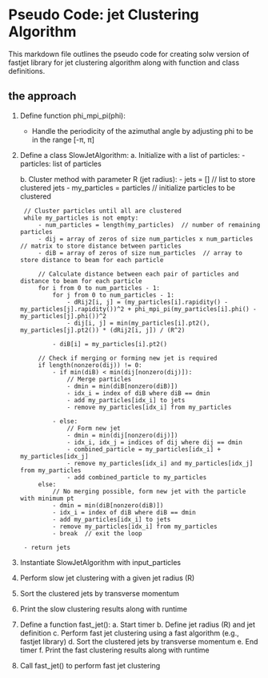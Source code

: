 # Pseudo Code: jet Clustering Algorithm

This markdown file outlines the pseudo code for creating solw version of fastjet library for jet clustering algorithm along with function and class definitions.

## the approach 
1. Define function phi_mpi_pi(phi):
    - Handle the periodicity of the azimuthal angle by adjusting phi to be in the range [-π, π]

2. Define a class SlowJetAlgorithm:
    a. Initialize with a list of particles:
        - particles: list of particles

    b. Cluster method with parameter R (jet radius):
        - jets = []  // list to store clustered jets
        - my_particles = particles  // initialize particles to be clustered

        // Cluster particles until all are clustered
        while my_particles is not empty:
            - num_particles = length(my_particles)  // number of remaining particles
            - dij = array of zeros of size num_particles x num_particles  // matrix to store distance between particles
            - diB = array of zeros of size num_particles  // array to store distance to beam for each particle

            // Calculate distance between each pair of particles and distance to beam for each particle
            for i from 0 to num_particles - 1:
                for j from 0 to num_particles - 1:
                    - dRij2[i, j] = (my_particles[i].rapidity() - my_particles[j].rapidity())^2 + phi_mpi_pi(my_particles[i].phi() - my_particles[j].phi())^2
                    - dij[i, j] = min(my_particles[i].pt2(), my_particles[j].pt2()) * (dRij2[i, j]) / (R^2)

                - diB[i] = my_particles[i].pt2()

            // Check if merging or forming new jet is required
            if length(nonzero(dij)) != 0:
                - if min(diB) < min(dij[nonzero(dij)]):
                    // Merge particles
                    - dmin = min(diB[nonzero(diB)])
                    - idx_i = index of diB where diB == dmin
                    - add my_particles[idx_i] to jets
                    - remove my_particles[idx_i] from my_particles

                - else:
                    // Form new jet
                    - dmin = min(dij[nonzero(dij)])
                    - idx_i, idx_j = indices of dij where dij == dmin
                    - combined_particle = my_particles[idx_i] + my_particles[idx_j]
                    - remove my_particles[idx_i] and my_particles[idx_j] from my_particles
                    - add combined_particle to my_particles
            else:
                // No merging possible, form new jet with the particle with minimum pt
                - dmin = min(diB[nonzero(diB)])
                - idx_i = index of diB where diB == dmin
                - add my_particles[idx_i] to jets
                - remove my_particles[idx_i] from my_particles
                - break  // exit the loop

        - return jets

3. Instantiate SlowJetAlgorithm with input_particles
4. Perform slow jet clustering with a given jet radius (R)
5. Sort the clustered jets by transverse momentum
6. Print the slow clustering results along with runtime

7. Define a function fast_jet():
    a. Start timer
    b. Define jet radius (R) and jet definition
    c. Perform fast jet clustering using a fast algorithm (e.g., fastjet library)
    d. Sort the clustered jets by transverse momentum
    e. End timer
    f. Print the fast clustering results along with runtime

8. Call fast_jet() to perform fast jet clustering
